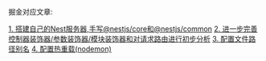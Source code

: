 掘金对应文章:

[1. 搭建自己的Nest服务器,手写@nestjs/core和@nestjs/common](https://juejin.cn/post/7437006854122651657)
[2. 进一步完善控制器装饰器/参数装饰器/模块装饰器和对请求路由进行初步分析](https://juejin.cn/post/7442139473544544291)
[3. 配置文件路径别名](https://juejin.cn/post/7442163692651610127)
[4. 配置热重载(nodemon)](https://juejin.cn/post/7442163692651692047)
